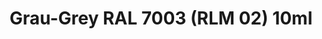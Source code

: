 ---
layout: product
title: "Grau-Grey RAL 7003 (RLM 02) 10ml"
price: "330" 
desc: "Acrylic Laquer 10mL"
img_path: "/assets/img/RC052.jpg"
brand: "AK "
available: false
special_offer: false
new: false
soon: false
cat: "020000"
subcat: "020200"
subsubcat: "020201"
sifra: "RC052"
popular: false
---